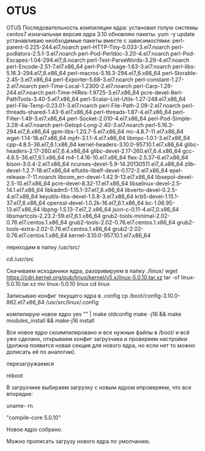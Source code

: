# OTUS
OTUS
Последовательность компиляции ядра:
установил голую системы centos7 
изначальная версия ядра 3.10
обновляю пакеты.
yum -y update
устанавливаю необходимые пакеты вместе с зависимостями:
perl-parent-0.225-244.el7.noarch
perl-HTTP-Tiny-0.033-3.el7.noarch
perl-podlators-2.5.1-3.el7.noarch
perl-Pod-Perldoc-3.20-4.el7.noarch
perl-Pod-Escapes-1.04-294.el7_6.noarch
perl-Text-ParseWords-3.29-4.el7.noarch
perl-Encode-2.51-7.el7.x86_64
perl-Pod-Usage-1.63-3.el7.noarch
perl-libs-5.16.3-294.el7_6.x86_64
perl-macros-5.16.3-294.el7_6.x86_64
perl-Storable-2.45-3.el7.x86_64
perl-Exporter-5.68-3.el7.noarch
perl-constant-1.27-2.el7.noarch
perl-Time-Local-1.2300-2.el7.noarch
perl-Carp-1.26-244.el7.noarch
perl-Time-HiRes-1.9725-3.el7.x86_64
pcre-devel-8erl-PathTools-3.40-5.el7.x86_64
perl-Scalar-List-Utils-1.27-248.el7.x86_64
perl-File-Temp-0.23.01-3.el7.noarch
perl-File-Path-2.09-2.el7.noarch
perl-threads-shared-1.43-6.el7.x86_64
perl-threads-1.87-4.el7.x86_64
perl-Filter-1.49-3.el7.x86_64
perl-Socket-2.010-4.el7.x86_64
perl-Pod-Simple-3.28-4.el7.noarch
perl-Getopt-Long-2.40-3.el7.noarch
perl-5.16.3-294.el7_6.x86_64
gpm-libs-1.20.7-5.el7.x86_64
mc-4.8.7-11.el7.x86_64
wget-1.14-18.el7.x86_64
mpfr-3.1.1-4.el7.x86_64
libmpc-1.0.1-3.el7.x86_64
cpp-4.8.5-36.el7_6.1.x86_64
kernel-headers-3.10.0-957.10.1.el7.x86_64
glibc-headers-2.17-260.el7_6.4.x86_64
glibc-devel-2.17-260.el7_6.4.x86_64
gcc-4.8.5-36.el7_6.1.x86_64
m4-1.4.16-10.el7.x86_64
flex-2.5.37-6.el7.x86_64
bison-3.0.4-2.el7.x86_64
ncurses-devel-5.9-14.20130511.el7_4.x86_64
zlib-devel-1.2.7-18.el7.x86_64
elfutils-libelf-devel-0.172-2.el7.x86_64
epel-release-7-11.noarch
libcom_err-devel-1.42.9-13.el7.x86_64
libsepol-devel-2.5-10.el7.x86_64
pcre-devel-8.32-17.el7.x86_64
libselinux-devel-2.5-14.1.el7.x86_64
libkadm5-1.15.1-37.el7_6.x86_64
libverto-devel-0.2.5-4.el7.x86_64
keyutils-libs-devel-1.5.8-3.el7.x86_64
krb5-devel-1.15.1-37.el7_6.x86_64
openssl-devel-1.0.2k-16.el7_6.1.x86_64
bc-1.06.95-13.el7.x86_64
libpng-1.5.13-7.el7_2.x86_64
json-c-0.11-4.el7_0.x86_64
libsmartcols-2.23.2-59.el7_6.1.x86_64
grub2-tools-minimal-2.02-0.76.el7.centos.1.x86_64
grub2-tools-2.02-0.76.el7.centos.1.x86_64
grub2-tools-extra-2.02-0.76.el7.centos.1.x86_64
grub2-2.02-0.76.el7.centos.1.x86_64
kernel-3.10.0-957.10.1.el7.x86_64

переходим в папку /usr/src/

  cd /usr/src

Скачиваем исходиники ядра, разоривируем в папку ./linux/
  wget https://cdn.kernel.org/pub/linux/kernel/v5.x/linux-5.0.10.tar.xz
  tar -xf linux-5.0.10.tar.xz
  mv linux-5.0.10 linux
  cd linux
  
  Записываю  конфиг текущего ядра в .config
   cp /boot/config-3.10.0-862.el7.x86_64 /usr/src/linux/.config
   
   компилирую новое ядро 
   yes "" | make oldconfig 
   make -j16 && make modules_install && make-j16 install
   
   Все новое ядро скоимпилировано и  все нужные файлы в /boot/ и всё уже сделано, 
   открываем конфиг загрузчика и проверяем настройки (должна появится новая секция для нового ядра, но если нет то можно дописать её по аналогии).
   
   перезагружаемся 
   
   reboot
   
В загрузчике выбираем загрузку с новым ядром ипроверяем, что все впорядке:

   uname- rn

"compile-core 5.0.10"

Новое ядро собрано.

Можно прописать загрузу нового ядра по умолчанию.
